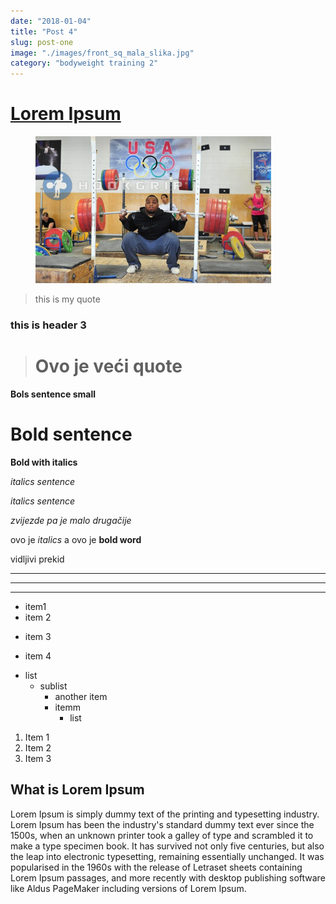 ```yaml
---
date: "2018-01-04"
title: "Post 4"
slug: post-one
image: "./images/front_sq_mala_slika.jpg"
category: "bodyweight training 2"
---
```


<!-- markdownlint-disable MD033 -->

# [Lorem Ipsum](https://www.lipsum.com/)

<figure class="slika">
    <img  src="./images/front_sq_mala_slika.jpg" alt="Title"/>
  
</figure>

> this is my quote

### this is header 3

> # Ovo je veći quote

**Bols sentence small**

# **Bold sentence**

**Bold with italics**

_italics sentence_

_italics sentence_

_zvijezde pa je malo drugačije_

ovo je _italics_ a ovo je **bold word**

vidljivi prekid

---

---

---

- item1
- item 2

* item 3

- item 4

* list
  - sublist
    - another item
    * itemm
      - list

1. Item 1
1. Item 2
1. Item 3

## What is Lorem Ipsum

Lorem Ipsum is simply dummy text of the printing and typesetting industry. Lorem Ipsum has been the industry's standard dummy text ever since the 1500s, when an unknown printer took a galley of type and scrambled it to make a type specimen book. It has survived not only five centuries, but also the leap into electronic typesetting, remaining essentially unchanged. It was popularised in the 1960s with the release of Letraset sheets containing Lorem Ipsum passages, and more recently with desktop publishing software like Aldus PageMaker including versions of Lorem Ipsum.

